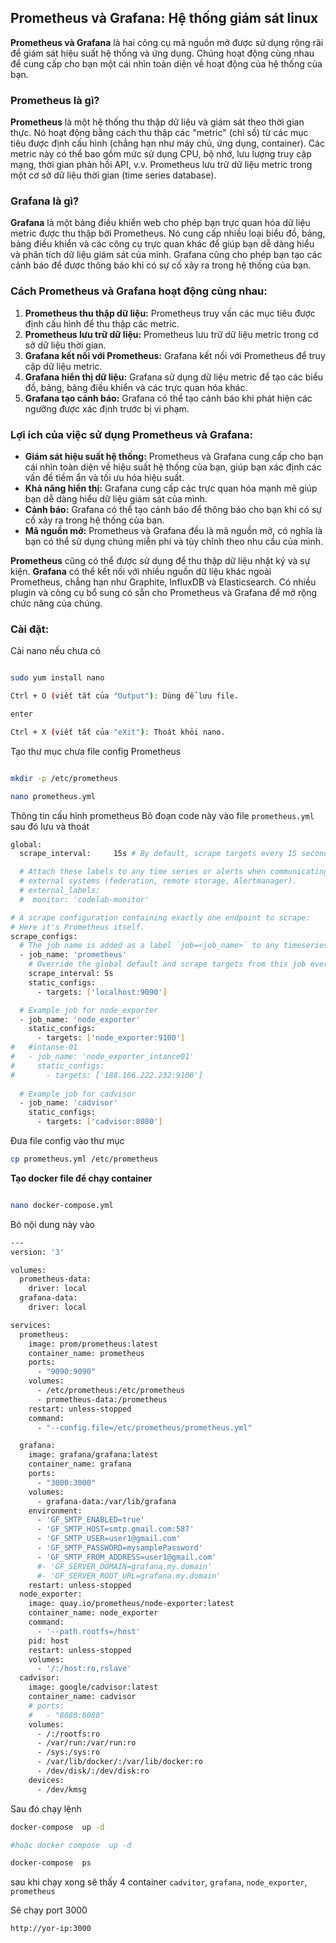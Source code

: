 ## Prometheus và Grafana: Hệ thống giám sát linux

**Prometheus và Grafana** là hai công cụ mã nguồn mở được sử dụng rộng rãi để giám sát hiệu suất hệ thống và ứng dụng. Chúng hoạt động cùng nhau để cung cấp cho bạn một cái nhìn toàn diện về hoạt động của hệ thống của bạn.

### Prometheus là gì?

**Prometheus** là một hệ thống thu thập dữ liệu và giám sát theo thời gian thực. Nó hoạt động bằng cách thu thập các "metric" (chỉ số) từ các mục tiêu được định cấu hình (chẳng hạn như máy chủ, ứng dụng, container). Các metric này có thể bao gồm mức sử dụng CPU, bộ nhớ, lưu lượng truy cập mạng, thời gian phản hồi API, v.v. Prometheus lưu trữ dữ liệu metric trong một cơ sở dữ liệu thời gian (time series database).

### Grafana là gì?

**Grafana** là một bảng điều khiển web cho phép bạn trực quan hóa dữ liệu metric được thu thập bởi Prometheus. Nó cung cấp nhiều loại biểu đồ, bảng, bảng điều khiển và các công cụ trực quan khác để giúp bạn dễ dàng hiểu và phân tích dữ liệu giám sát của mình. Grafana cũng cho phép bạn tạo các cảnh báo để được thông báo khi có sự cố xảy ra trong hệ thống của bạn.

### Cách Prometheus và Grafana hoạt động cùng nhau:

1. **Prometheus thu thập dữ liệu:** Prometheus truy vấn các mục tiêu được định cấu hình để thu thập các metric.
2. **Prometheus lưu trữ dữ liệu:** Prometheus lưu trữ dữ liệu metric trong cơ sở dữ liệu thời gian.
3. **Grafana kết nối với Prometheus:** Grafana kết nối với Prometheus để truy cập dữ liệu metric.
4. **Grafana hiển thị dữ liệu:** Grafana sử dụng dữ liệu metric để tạo các biểu đồ, bảng, bảng điều khiển và các trực quan hóa khác.
5. **Grafana tạo cảnh báo:** Grafana có thể tạo cảnh báo khi phát hiện các ngưỡng được xác định trước bị vi phạm.

### Lợi ích của việc sử dụng Prometheus và Grafana:

- **Giám sát hiệu suất hệ thống:** Prometheus và Grafana cung cấp cho bạn cái nhìn toàn diện về hiệu suất hệ thống của bạn, giúp bạn xác định các vấn đề tiềm ẩn và tối ưu hóa hiệu suất.
- **Khả năng hiển thị:** Grafana cung cấp các trực quan hóa mạnh mẽ giúp bạn dễ dàng hiểu dữ liệu giám sát của mình.
- **Cảnh báo:** Grafana có thể tạo cảnh báo để thông báo cho bạn khi có sự cố xảy ra trong hệ thống của bạn.
- **Mã nguồn mở:** Prometheus và Grafana đều là mã nguồn mở, có nghĩa là bạn có thể sử dụng chúng miễn phí và tùy chỉnh theo nhu cầu của mình.

**Prometheus** cũng có thể được sử dụng để thu thập dữ liệu nhật ký và sự kiện. **Grafana** có thể kết nối với nhiều nguồn dữ liệu khác ngoài Prometheus, chẳng hạn như Graphite, InfluxDB và Elasticsearch. Có nhiều plugin và công cụ bổ sung có sẵn cho Prometheus và Grafana để mở rộng chức năng của chúng.



### Cài đặt:
Cài nano nếu chưa có

```bash

sudo yum install nano

Ctrl + O (viết tắt của "Output"): Dùng để lưu file.

enter

Ctrl + X (viết tắt của "eXit"): Thoát khỏi nano.

```


Tạo thư mục chưa file config Prometheus

```bash

mkdir -p /etc/prometheus

nano prometheus.yml

```

Thông tin cấu hình prometheus
Bỏ đoạn code này vào file `prometheus.yml` sau đó lưu và thoát

```bash
global:
  scrape_interval:     15s # By default, scrape targets every 15 seconds.

  # Attach these labels to any time series or alerts when communicating with
  # external systems (federation, remote storage, Alertmanager).
  # external_labels:
  #  monitor: 'codelab-monitor'

# A scrape configuration containing exactly one endpoint to scrape:
# Here it's Prometheus itself.
scrape_configs:
  # The job name is added as a label `job=<job_name>` to any timeseries scraped from this config.
  - job_name: 'prometheus'
    # Override the global default and scrape targets from this job every 5 seconds.
    scrape_interval: 5s
    static_configs:
      - targets: ['localhost:9090']

  # Example job for node_exporter
  - job_name: 'node_exporter'
    static_configs:
      - targets: ['node_exporter:9100']
#   #intanse-01       
#   - job_name: 'node_exporter_intance01'
#     static_configs:
#       - targets: ['188.166.222.232:9100']
      
  # Example job for cadvisor
  - job_name: 'cadvisor'
    static_configs:
      - targets: ['cadvisor:8080']

```

Đưa file config vào thư mục

```bash
cp prometheus.yml /etc/prometheus
```

**Tạo docker file để chạy container**

```bash 

nano docker-compose.yml


```

Bỏ nội dung này vào

```bash
---
version: '3'

volumes:
  prometheus-data:
    driver: local
  grafana-data:
    driver: local

services:
  prometheus:
    image: prom/prometheus:latest
    container_name: prometheus
    ports:
      - "9090:9090"
    volumes:
      - /etc/prometheus:/etc/prometheus
      - prometheus-data:/prometheus
    restart: unless-stopped
    command:
      - "--config.file=/etc/prometheus/prometheus.yml"

  grafana:
    image: grafana/grafana:latest
    container_name: grafana
    ports:
      - "3000:3000"
    volumes:
      - grafana-data:/var/lib/grafana
    environment:
      - 'GF_SMTP_ENABLED=true'
      - 'GF_SMTP_HOST=smtp.gmail.com:587'
      - 'GF_SMTP_USER=user1@gmail.com'
      - 'GF_SMTP_PASSWORD=mysamplePassword'
      - 'GF_SMTP_FROM_ADDRESS=user1@gmail.com'  
      #- 'GF_SERVER_DOMAIN=grafana.my.domain'
      #- 'GF_SERVER_ROOT_URL=grafana.my.domain'
    restart: unless-stopped
  node_exporter:
    image: quay.io/prometheus/node-exporter:latest
    container_name: node_exporter
    command:
      - '--path.rootfs=/host'
    pid: host
    restart: unless-stopped
    volumes:
      - '/:/host:ro,rslave'
  cadvisor:
    image: google/cadvisor:latest
    container_name: cadvisor
    # ports:
    #   - "8080:8080"
    volumes:
      - /:/rootfs:ro
      - /var/run:/var/run:ro
      - /sys:/sys:ro
      - /var/lib/docker/:/var/lib/docker:ro
      - /dev/disk/:/dev/disk:ro
    devices:
      - /dev/kmsg

```


Sau đó chạy lệnh

```bash
docker-compose  up -d

#hoặc docker compose  up -d

docker-compose  ps


```

sau khi chạy xong sẽ thấy 4 container 
 `cadvitor`, `grafana`, `node_exporter`, `prometheus`

Sẽ chạy port 3000
```bash
http://yor-ip:3000 
```

